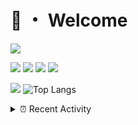 # 👋 ・ Welcome
![](https://komarev.com/ghpvc/?username=Lorenzo0111)

![](https://img.shields.io/badge/Java-ED8B00?style=for-the-badge&logo=java&logoColor=white)
![](https://img.shields.io/badge/JavaScript-323330?style=for-the-badge&logo=javascript&logoColor=F7DF1E)
![](https://img.shields.io/badge/Node.js-339933?style=for-the-badge&logo=nodedotjs&logoColor=white)
![](https://img.shields.io/badge/React-20232A?style=for-the-badge&logo=react&logoColor=61DAFB)

[![](https://github-readme-stats.vercel.app/api?username=Lorenzo0111&show_icons=true&count_private=true)](https://github.com/Lorenzo0111)
![Top Langs](https://github-readme-stats.vercel.app/api/top-langs/?username=Lorenzo0111&layout=compact)

<details>
<summary>⏰ Recent Activity</summary>

<!--RECENT_ACTIVITY:start-->
1. ![repoCreated] Created new repository [Lorenzo0111/SpigotUpdatesBot](https://github.com/Lorenzo0111/SpigotUpdatesBot)
2. ![comment] **Commented:** [ZombieStriker/QualityArmory#265](https://github.com/ZombieStriker/QualityArmory/issues/265#issuecomment-1020380483)
3. ![comment] **Commented:** [ZombieStriker/QualityArmory#263](https://github.com/ZombieStriker/QualityArmory/issues/263#issuecomment-1019465209)
4. ![comment] **Commented:** [ZombieStriker/QualityArmory#262](https://github.com/ZombieStriker/QualityArmory/issues/262#issuecomment-1019465129)
5. ![comment] **Commented:** [ZombieStriker/QualityArmory#249](https://github.com/ZombieStriker/QualityArmory/issues/249#issuecomment-1019077644)
6. ![release] Released [Latest Release](https://github.com/ZombieStriker/QualityArmory-Resourcepack/releases/tag/latest) in [ZombieStriker/QualityArmory-Resourcepack](https://github.com/ZombieStriker/QualityArmory-Resourcepack)
7. ![issueClosed] **Issue closed:** [ZombieStriker/QualityArmory#249](https://github.com/ZombieStriker/QualityArmory/issues/249)
8. ![issueClosed] **Issue closed:** [ZombieStriker/QualityArmory#252](https://github.com/ZombieStriker/QualityArmory/issues/252)
9. ![issueOpened] **Issue opened:** [Lorenzo0111/RocketPlaceholders#67](https://github.com/Lorenzo0111/RocketPlaceholders/issues/67)
10. ![prMerged] **Pull request merged:** [ZombieStriker/QualityArmoryVehicles2#89](https://github.com/ZombieStriker/QualityArmoryVehicles2/pull/89)
<!--RECENT_ACTIVITY:end-->


<!--RECENT_ACTIVITY:last_update-->
Last Updated: Tuesday, January 25th, 2022, 12:44:33 AM
<!--RECENT_ACTIVITY:last_update_end-->
</details>

[issueOpened]: https://cdn.jsdelivr.net/gh/Readme-Workflows/Readme-Icons@main/icons/octicons/IssueOpenedOld.svg
[issueClosed]: https://cdn.jsdelivr.net/gh/Readme-Workflows/Readme-Icons@main/icons/octicons/IssueClosedOld.svg

[prOpened]: https://cdn.jsdelivr.net/gh/Readme-Workflows/Readme-Icons@main/icons/octicons/PullRequestOpened.svg
[prClosed]: https://cdn.jsdelivr.net/gh/Readme-Workflows/Readme-Icons@main/icons/octicons/PullRequestClosed.svg
[prMerged]: https://cdn.jsdelivr.net/gh/Readme-Workflows/Readme-Icons@main/icons/octicons/PullRequestMerged.svg

[comment]: https://cdn.jsdelivr.net/gh/Readme-Workflows/Readme-Icons@main/icons/octicons/Comment.svg

[changesRequested]: https://cdn.jsdelivr.net/gh/Readme-Workflows/Readme-Icons@main/icons/octicons/RequestedChanges.svg
[approved]: https://cdn.jsdelivr.net/gh/Readme-Workflows/Readme-Icons@main/icons/octicons/ApprovedChanges.svg

[repoCreated]: https://cdn.jsdelivr.net/gh/Readme-Workflows/Readme-Icons@main/icons/octicons/Repository.svg
[release]: https://cdn.jsdelivr.net/gh/Readme-Workflows/Readme-Icons@main/icons/octicons/Release.svg
[star]: https://cdn.jsdelivr.net/gh/Readme-Workflows/Readme-Icons@main/icons/octicons/StarredRepository.svg
[wiki]: https://cdn.jsdelivr.net/gh/Readme-Workflows/Readme-Icons@main/icons/octicons/Wiki.svg
[fork]: https://cdn.jsdelivr.net/gh/Readme-Workflows/Readme-Icons@main/icons/octicons/ForkedRepository.svg
[people]: https://cdn.jsdelivr.net/gh/Readme-Workflows/Readme-Icons@main/icons/octicons/People.svg
